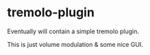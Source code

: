 # tremolo-plugin
Eventually will contain a simple tremolo plugin.

This is just volume modulation & some nice GUI.